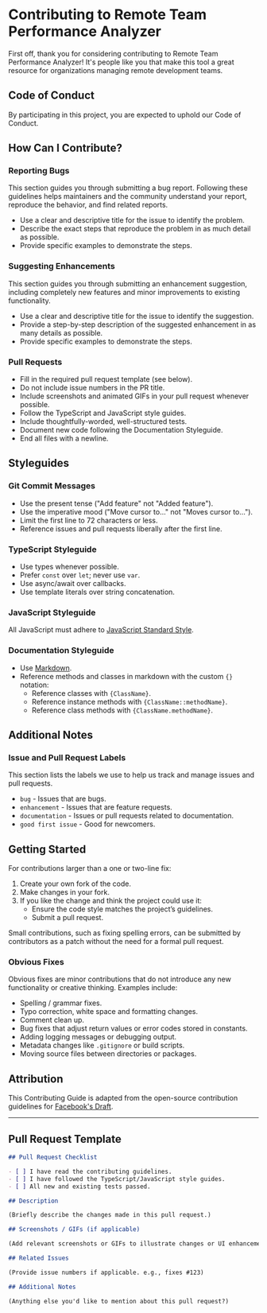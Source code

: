# Contributing to Remote Team Performance Analyzer

First off, thank you for considering contributing to Remote Team Performance Analyzer! It's people like you that make this tool a great resource for organizations managing remote development teams.

## Code of Conduct

By participating in this project, you are expected to uphold our Code of Conduct.

## How Can I Contribute?

### Reporting Bugs

This section guides you through submitting a bug report. Following these guidelines helps maintainers and the community understand your report, reproduce the behavior, and find related reports.

- Use a clear and descriptive title for the issue to identify the problem.
- Describe the exact steps that reproduce the problem in as much detail as possible.
- Provide specific examples to demonstrate the steps.

### Suggesting Enhancements

This section guides you through submitting an enhancement suggestion, including completely new features and minor improvements to existing functionality.

- Use a clear and descriptive title for the issue to identify the suggestion.
- Provide a step-by-step description of the suggested enhancement in as many details as possible.
- Provide specific examples to demonstrate the steps.

### Pull Requests

- Fill in the required pull request template (see below).
- Do not include issue numbers in the PR title.
- Include screenshots and animated GIFs in your pull request whenever possible.
- Follow the TypeScript and JavaScript style guides.
- Include thoughtfully-worded, well-structured tests.
- Document new code following the Documentation Styleguide.
- End all files with a newline.

## Styleguides

### Git Commit Messages

- Use the present tense ("Add feature" not "Added feature").
- Use the imperative mood ("Move cursor to..." not "Moves cursor to...").
- Limit the first line to 72 characters or less.
- Reference issues and pull requests liberally after the first line.

### TypeScript Styleguide

- Use types whenever possible.
- Prefer `const` over `let`; never use `var`.
- Use async/await over callbacks.
- Use template literals over string concatenation.

### JavaScript Styleguide

All JavaScript must adhere to [JavaScript Standard Style](https://standardjs.com/).

### Documentation Styleguide

- Use [Markdown](https://daringfireball.net/projects/markdown).
- Reference methods and classes in markdown with the custom `{}` notation:
  - Reference classes with `{ClassName}`.
  - Reference instance methods with `{ClassName::methodName}`.
  - Reference class methods with `{ClassName.methodName}`.

## Additional Notes

### Issue and Pull Request Labels

This section lists the labels we use to help us track and manage issues and pull requests.

- `bug` - Issues that are bugs.
- `enhancement` - Issues that are feature requests.
- `documentation` - Issues or pull requests related to documentation.
- `good first issue` - Good for newcomers.

## Getting Started

For contributions larger than a one or two-line fix:

1. Create your own fork of the code.
2. Make changes in your fork.
3. If you like the change and think the project could use it:
   - Ensure the code style matches the project’s guidelines.
   - Submit a pull request.

Small contributions, such as fixing spelling errors, can be submitted by contributors as a patch without the need for a formal pull request.

### Obvious Fixes

Obvious fixes are minor contributions that do not introduce any new functionality or creative thinking. Examples include:

- Spelling / grammar fixes.
- Typo correction, white space and formatting changes.
- Comment clean up.
- Bug fixes that adjust return values or error codes stored in constants.
- Adding logging messages or debugging output.
- Metadata changes like `.gitignore` or build scripts.
- Moving source files between directories or packages.

## Attribution

This Contributing Guide is adapted from the open-source contribution guidelines for [Facebook's Draft](https://github.com/facebook/draft-js/blob/master/CONTRIBUTING.md).

---

## Pull Request Template

```md
## Pull Request Checklist

- [ ] I have read the contributing guidelines.
- [ ] I have followed the TypeScript/JavaScript style guides.
- [ ] All new and existing tests passed.

## Description

(Briefly describe the changes made in this pull request.)

## Screenshots / GIFs (if applicable)

(Add relevant screenshots or GIFs to illustrate changes or UI enhancements.)

## Related Issues

(Provide issue numbers if applicable. e.g., fixes #123)

## Additional Notes

(Anything else you'd like to mention about this pull request?)
```
